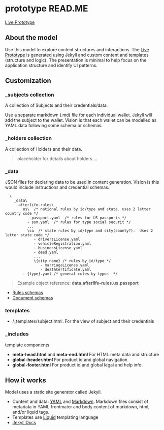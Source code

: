 # prototype READ.ME
[Live Prototype](https://lifeafterme.github.io/prototype/)

## About the model
Use this model to explore content structures and interactions.  The [Live Prototype](https://lifeafterme.github.io/prototype/) is generated using Jekyll and custom content and templates (structure and logic). The presentation is minimal to help focus on the application structure and identify UI patterns.

## Customization

### \_subjects collection
A collection of Subjects and their credentials/data.  

Use a separate markdown (.md) file for each individual wallet. Jekyll will add the subject to the wallet.  Vision is that each wallet can be modelled as YAML data following some schema or schemas.

### \_holders collection
A collection of Holders and their data.

> placeholder for details about holders....

### \_data
JSON files for declaring data to be used in content generation.  Vision is this would include instructions and credential schemas.

```
  \
    _data\
      afterlife-rules\  
        us\  /* national rules by id/type and state. uses 2 letter country code */
          - passport.yaml  /* rules for US passports */
          - ssn.yaml  /* rules for type social securit */
          ...
          \ca  /* state rules by id/type and city(county?).  Uses 2 letter state code */
             - driversLicense.yaml
             - vehicleRegistration.yaml
             - businessLicense.yaml
             - deed.yaml
             ...
             \{city name} /* rules by id/type */
                - marriageLicense.yaml
                - deathCertificate.yaml
        - {type}.yaml /* general rules by types  */
```

> Example object reference: __data.afterlife-rules.us.passport__

* [Rules schemas](rules-schemas.md)
* [Document schemas](document-schemas.md)



### templates
* /\_templates/subject.html.  For the view of subject and their credentials

### \_includes
template components
* __meta-head.html__ and __meta-end.html__  For HTML meta data and structure
* __global-header.html__ For product id and global navigation.
* __global-footer.html__ For product id and global legal and help info.


## How it works  
Model uses a static site generator called Jekyll.  

* Content and data:  [YAML](https://www.w3schools.io/file/yaml-cheatsheet-syntax/) and [Markdown](https://www.markdownguide.org/cheat-sheet/).  Markdown files consist of metadata in YAML frontmater and body content of markdown, html, and/or liquid tags.
* Templates use [Liquid](https://jekyllrb.com/docs/liquid/) templating language
* [Jekyll Docs](https://jekyllrb.com/docs/)
